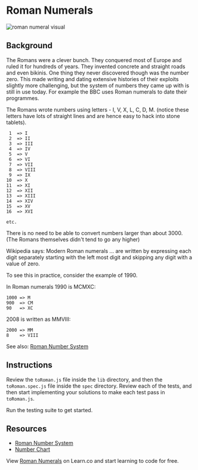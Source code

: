 # Roman Numerals

![roman numeral visual](https://s3-us-west-2.amazonaws.com/web-dev-readme-photos/js-vowels/roman_numerals.jpg)

## Background

The Romans were a clever bunch. They conquered most of Europe and ruled it for hundreds of years. They invented concrete and straight roads and even bikinis. One thing they never discovered though was the number zero. This made writing and dating extensive histories of their exploits slightly more challenging, but the system of numbers they came up with is still in use today. For example the BBC uses Roman numerals to date their programmes.

The Romans wrote numbers using letters - I, V, X, L, C, D, M. (notice these letters have lots of straight lines and are hence easy to hack into stone tablets).

```
 1  => I
 2  => II
 3  => III
 4  => IV
 5  => V
 6  => VI
 7  => VII
 8  => VIII
 9  => IX
10  => X
11  => XI
12  => XII
13  => XIII
14  => XIV
15  => XV
16  => XVI

etc.
```

There is no need to be able to convert numbers larger than about 3000. (The Romans themselves didn't tend to go any higher)

Wikipedia says: Modern Roman numerals ... are written by expressing each digit separately starting with the left most digit and skipping any digit with a value of zero.

To see this in practice, consider the example of 1990.

In Roman numerals 1990 is MCMXC:

```
1000 => M
900  => CM
90   => XC
```

2008 is written as MMVIII:

```
2000 => MM
8    => VIII
```

See also: [Roman Number System](http://www.novaroma.org/via_romana/numbers.html)

## Instructions

Review the `toRoman.js` file inside the `lib` directory, and then the `toRoman.spec.js` file inside the `spec` directory. Review each of the tests, and then start implementing your solutions to make each test pass in `toRoman.js`.

Run the testing suite to get started.

## Resources

* [Roman Number System](http://www.novaroma.org/via_romana/numbers.html)
* [Number Chart](http://literacy.kent.edu/Minigrants/Cinci/romanchart.htm)

<p data-visibility='hidden'>View <a href='https://learn.co/lessons/romanNumerals.js' title='Roman Numerals'>Roman Numerals</a> on Learn.co and start learning to code for free.</p>
